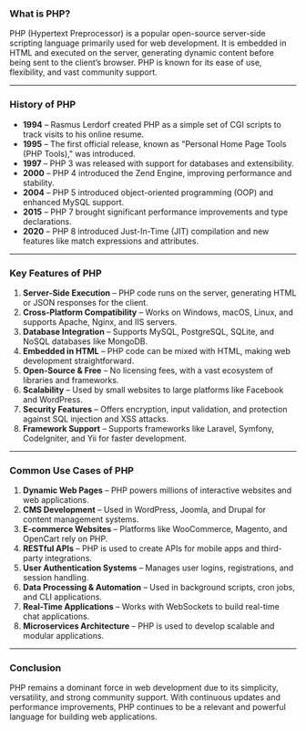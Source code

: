 ### What is PHP?  

PHP (Hypertext Preprocessor) is a popular open-source server-side scripting language primarily used for web development. It is embedded in HTML and executed on the server, generating dynamic content before being sent to the client’s browser. PHP is known for its ease of use, flexibility, and vast community support.  

---

### **History of PHP**  

- **1994** – Rasmus Lerdorf created PHP as a simple set of CGI scripts to track visits to his online resume.  
- **1995** – The first official release, known as "Personal Home Page Tools (PHP Tools)," was introduced.  
- **1997** – PHP 3 was released with support for databases and extensibility.  
- **2000** – PHP 4 introduced the Zend Engine, improving performance and stability.  
- **2004** – PHP 5 introduced object-oriented programming (OOP) and enhanced MySQL support.  
- **2015** – PHP 7 brought significant performance improvements and type declarations.  
- **2020** – PHP 8 introduced Just-In-Time (JIT) compilation and new features like match expressions and attributes.  

---

### **Key Features of PHP**  

1. **Server-Side Execution** – PHP code runs on the server, generating HTML or JSON responses for the client.  
2. **Cross-Platform Compatibility** – Works on Windows, macOS, Linux, and supports Apache, Nginx, and IIS servers.  
3. **Database Integration** – Supports MySQL, PostgreSQL, SQLite, and NoSQL databases like MongoDB.  
4. **Embedded in HTML** – PHP code can be mixed with HTML, making web development straightforward.  
5. **Open-Source & Free** – No licensing fees, with a vast ecosystem of libraries and frameworks.  
6. **Scalability** – Used by small websites to large platforms like Facebook and WordPress.  
7. **Security Features** – Offers encryption, input validation, and protection against SQL injection and XSS attacks.  
8. **Framework Support** – Supports frameworks like Laravel, Symfony, CodeIgniter, and Yii for faster development.  

---

### **Common Use Cases of PHP**  

1. **Dynamic Web Pages** – PHP powers millions of interactive websites and web applications.  
2. **CMS Development** – Used in WordPress, Joomla, and Drupal for content management systems.  
3. **E-commerce Websites** – Platforms like WooCommerce, Magento, and OpenCart rely on PHP.  
4. **RESTful APIs** – PHP is used to create APIs for mobile apps and third-party integrations.  
5. **User Authentication Systems** – Manages user logins, registrations, and session handling.  
6. **Data Processing & Automation** – Used in background scripts, cron jobs, and CLI applications.  
7. **Real-Time Applications** – Works with WebSockets to build real-time chat applications.  
8. **Microservices Architecture** – PHP is used to develop scalable and modular applications.  

---

### **Conclusion**  

PHP remains a dominant force in web development due to its simplicity, versatility, and strong community support. With continuous updates and performance improvements, PHP continues to be a relevant and powerful language for building web applications.  
